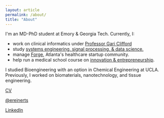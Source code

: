 ```yaml
---
layout: article
permalink: /about/
title: "About"
---
```


I'm an MD-PhD student at Emory & Georgia Tech. Currently, I:

+ work on clinical informatics under [Professor Gari Clifford](http://gdclifford.info/gari)
+ study [systems engineering, signal processing, & data science.](http://www.bme.gatech.edu/research/system.shtml)
+ manage [Forge](http://forgeatl.com), Atlanta's healthcare startup community.
+ help run a medical school course on [innovation & entrepreneurship](https://docs.google.com/document/d/1ir09RVo8xeuBltDeATvJWjpzTf8EDUDHjj5QUPDtKrE/edit?usp=sharing).

I studied Bioengineering with an option in Chemical Engineering at UCLA.<br>
Previously, I worked on biomaterials, nanotechnology, and tissue engineering.<br>


[CV](https://dl.dropboxusercontent.com/u/1102315/Erik%20Reinertsen%20CV.pdf)

[@ereinerts](http://www.twitter.com/ereinerts)

[LinkedIn](http://www.linkedin.com/in/erikreinertsen/)
